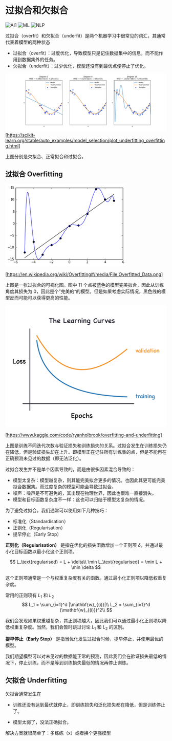 # 过拟合和欠拟合

![AI1](https://img.shields.io/badge/LC-Artificial%20Inteligence%201-blue)
![ML](https://img.shields.io/badge/LH-Machine%20Learning-red)
![NLP](https://img.shields.io/badge/LH-Natural%20Language%20Processing-red)

过拟合（overfit）和欠拟合（underfit）是两个机器学习中很常见的词汇，其通常代表着模型的两种状态

- 过拟合（overfit）：过度优化，导致模型只是记住数据集中的信息，而不能作用到数据集外的任务。
- 欠拟合（underfit）：过少优化，模型还没有到最优点便停止了优化。

![](./img/u-ov-fit.png)
[https://scikit-learn.org/stable/auto_examples/model_selection/plot_underfitting_overfitting.html]

上图分别是欠拟合、正常拟合和过拟合。

## 过拟合 Overfitting

![undefined](./img/overfit.png)

[https://en.wikipedia.org/wiki/Overfitting#/media/File:Overfitted_Data.png]

上图是一张过拟合的可视化图。图中 11 个点被蓝色的模型完美拟合，因此从训练角度其损失为 0，因此是个”完美的“的模型。但是如果考虑实际情况，黑色线的模型反而可能可以获得更高的性能。



![](./img/ov-ud-fitting.png)

[https://www.kaggle.com/code/ryanholbrook/overfitting-and-underfitting]

上图是训练不同迭代次数与验证损失和训练损失的关系。过拟合发生在训练损失仍在降低，但是验证损失却在上升。即模型正在记住所有训练集的点，但是不能再在正确预测未见过的数据（即无法泛化）。

过拟合发生并不是单个因素导致的，而是由很多因素混合导致的：

- 模型太复杂：模型越复杂，则其能完美拟合更多的情况。也因此其更可能完美拟合数据集。而过度复杂的模型可能会导致过拟合。
- 噪声：噪声是不可避免的，其出现在物理世界，因此也很难一直接消失。
- 模型和目标函数复杂度不一样：这也可以归结于模型太复杂的情况。

为了避免过拟合，我们通常可以使用如下几种技巧：

- 标准化（Standardisation）
- 正则化（Regularisation）
- 提早停止（Early Stop）



**正则化（Regularisation）** 是指在优化的损失函数增加一个正则项 $\delta$，并通过最小化目标函数以最小化这个正则项。

$$
L_\text{regularised} = L + \delta\\
\min L_\text{regularised} = \min L + \min \delta
$$


这个正则项通常是一个与权重复杂度有关的函数。通过最小化正则项以降低权重复杂度。

常用的正则项有 $L_1$ 和 $L_2$
$$
L_1 = \sum_{i=1}^d |\mathbf{w}_{(i)}|\\
L_2 = \sum_{i=1}^d (\mathbf{w}_{(i)})^2\\
$$

我们会发现如果权重越复杂，其正则项越大，因此我们可以通过最小化正则项以降低权重复杂度。当然，我们会暂时跳过讨论 $L_1$ 和 $L_2$ 的区别。


**提早停止（Early Stop）** 是指当优化发生过拟合时候，提早停止，并使用最优的模型。

我们期望模型可以对未见过的数据能正常的预测，因此我们会在验证损失最低的情况下，停止训练，而不是等到训练损失最低的情况再停止训练。

## 欠拟合 Underfitting

欠拟合通常发生在

- 训练还没有达到最优就停止，即训练损失和泛化损失都在降低，但是训练停止了。

- 模型太弱了，没法正确拟合。

解决方案就很简单了：多练练（x）或者换个更强模型